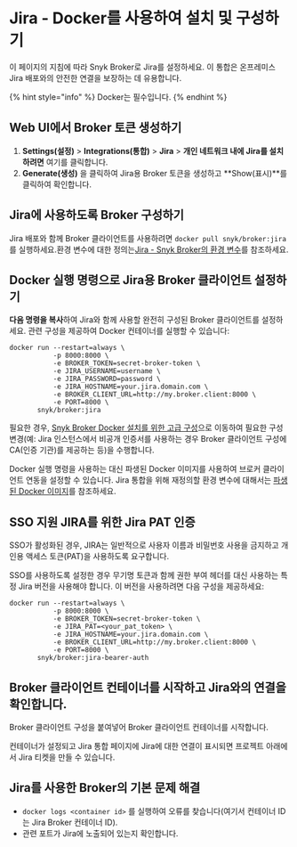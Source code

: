 # Jira - Docker를 사용하여 설치 및 구성하기

이 페이지의 지침에 따라 Snyk Broker로 Jira를 설정하세요. 이 통합은 온프레미스 Jira 배포와의 안전한 연결을 보장하는 데 유용합니다.

{% hint style="info" %}
Docker는 필수입니다.
{% endhint %}

## Web UI에서 Broker 토큰 생성하기

1. **Settings(설정)** > **Integrations(통합)** > **Jira** > **개인 네트워크 내에 Jira를 설치하려면** 여기를 클릭합니다.
2. **Generate(생성)** 을 클릭하여 Jira용 Broker 토큰을 생성하고 **Show(표시)**를 클릭하여 확인합니다.

## Jira에 사용하도록 Broker 구성하기

Jira 배포와 함께 Broker 클라이언트를 사용하려면 `docker pull snyk/broker:jira`를 실행하세요.환경 변수에 대한 정의는[Jira - Snyk Broker의 환경 변수](jira-environment-variables-for-snyk-broker.md)를 참조하세요.

## Docker 실행 명령으로 Jira용 Broker 클라이언트 설정하기

**다음 명령을 복사**하여 Jira와 함께 사용할 완전히 구성된 Broker 클라이언트를 설정하세요. 관련 구성을 제공하여 Docker 컨테이너를 실행할 수 있습니다:

```console
docker run --restart=always \
           -p 8000:8000 \
           -e BROKER_TOKEN=secret-broker-token \
           -e JIRA_USERNAME=username \
           -e JIRA_PASSWORD=password \
           -e JIRA_HOSTNAME=your.jira.domain.com \
           -e BROKER_CLIENT_URL=http://my.broker.client:8000 \
           -e PORT=8000 \
       snyk/broker:jira
```

필요한 경우, [Snyk Broker Docker 설치를 위한 고급 구성](../advanced-configuration-for-snyk-broker-docker-installation/)으로 이동하여 필요한 구성 변경(예: Jira 인스턴스에서 비공개 인증서를 사용하는 경우 Broker 클라이언트 구성에 CA(인증 기관)를 제공하는 등)을 수행합니다.

Docker 실행 명령을 사용하는 대신 파생된 Docker 이미지를 사용하여 브로커 클라이언트 연동을 설정할 수 있습니다. Jira 통합을 위해 재정의할 환경 변수에 대해서는 [파생된 Docker 이미지](../derived-docker-images-for-broker-client-integrations-and-container-registry-agent.md)를 참조하세요.

## SSO 지원 JIRA를 위한 Jira PAT 인증

SSO가 활성화된 경우, JIRA는 일반적으로 사용자 이름과 비밀번호 사용을 금지하고 개인용 액세스 토큰(PAT)을 사용하도록 요구합니다.

SSO를 사용하도록 설정한 경우 무기명 토큰과 함께 권한 부여 헤더를 대신 사용하는 특정 Jira 버전을 사용해야 합니다. 이 버전을 사용하려면 다음 구성을 제공하세요:

```
docker run --restart=always \
           -p 8000:8000 \
           -e BROKER_TOKEN=secret-broker-token \
           -e JIRA_PAT=<your_pat_token> \
           -e JIRA_HOSTNAME=your.jira.domain.com \
           -e BROKER_CLIENT_URL=http://my.broker.client:8000 \
           -e PORT=8000 \
       snyk/broker:jira-bearer-auth
```

## Broker 클라이언트 컨테이너를 시작하고 Jira와의 연결을 확인합니다.

Broker 클라이언트 구성을 붙여넣어 Broker 클라이언트 컨테이너를 시작합니다.

컨테이너가 설정되고 Jira 통합 페이지에 Jira에 대한 연결이 표시되면 프로젝트 아래에서 Jira 티켓을 만들 수 있습니다.

## Jira를 사용한 Broker의 기본 문제 해결

* `docker logs <container id>` 를 실행하여 오류를 찾습니다(여기서 컨테이너 ID는 Jira Broker 컨테이너 ID).
* 관련 포트가 Jira에 노출되어 있는지 확인합니다.
